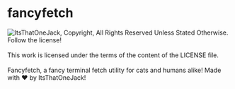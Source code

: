 # fancyfetch

<picture>
  <source media="(prefers-color-scheme: dark)" srcset="https://itoj.dev/embed/Wwatermark.png">
  <source media="(prefers-color-scheme: light)" srcset="https://itoj.dev/embed/Bwatermark.png">
  <img
  alt="ItsThatOneJack, Copyright, All Rights Reserved Unless Stated Otherwise. Follow the license!"
  src="https://itoj.dev/embed/Bwatermark.png">
</picture>
</br></br>
This work is licensed under the terms of the content of the LICENSE file.
</br></br>
Fancyfetch, a fancy terminal fetch utility for cats and humans alike!
Made with ❤️ by ItsThatOneJack!
